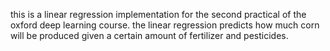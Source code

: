 this is a linear regression implementation for the second practical of the oxford deep learning course. the linear regression predicts how much corn will be produced given a certain amount of fertilizer and pesticides. 
